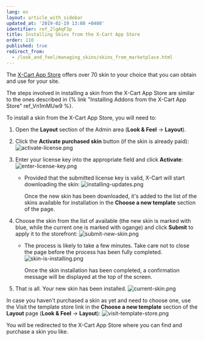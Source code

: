 ```yaml
---
lang: en
layout: article_with_sidebar
updated_at: '2019-02-19 13:08 +0400'
identifier: ref_2lgAqF3p
title: Installing Skins from the X-Cart App Store
order: 110
published: true
redirect_from:
  - /look_and_feel/managing_skins/skins_from_marketplace.html
---
```

The [X-Cart App Store](https://market.x-cart.com/ecommerce-templates/) offers over 70 skin to your choice that you can obtain and use for your site.

The steps involved in installing a skin from the X-Cart App Store are similar to the ones described in {% link "Installing Addons from the X-Cart App Store" ref_Vn1mMUw9 %}. 

To install a skin from the X-Cart App Store, you will need to:

1. Open the **Layout** section of the Admin area (**Look & Feel** -> **Layout**).

2. Click the **Activate purchased skin** button (if the skin is already paid):
   ![activate-license.png]({{site.baseurl}}/attachments/ref_2lgAqF3p/activate-license.png)

3. Enter your license key into the appropriate field and click **Activate**: 
   ![enter-license-key.png]({{site.baseurl}}/attachments/ref_2lgAqF3p/enter-license-key.png)
   
   * Provided that the submitted license key is valid, X-Cart will start downloading the skin:
     ![installing-updates.png]({{site.baseurl}}/attachments/ref_2lgAqF3p/installing-updates.png)
     
     Once the new skin has been downloaded, it's added to the list of the skins available for installation in the **Choose a new template** section of the page.
   
4. Choose the skin from the list of available (the new skin is marked with blue, while the current one is marked with ogange) and click **Submit** to apply it to the storefront:
   ![submit-new-skin.png]({{site.baseurl}}/attachments/ref_2lgAqF3p/submit-new-skin.png)
   
   * The process is likely to take a few minutes. Take care not to close the page before the process has been fully completed.
     ![skin-is-installing.png]({{site.baseurl}}/attachments/ref_2lgAqF3p/skin-is-installing.png)
     
     Once the skin installation has been completed, a confirmation message will be displayed at the top of the screen.

5. That is all. Your new skin has been installed.
   ![current-skin.png]({{site.baseurl}}/attachments/ref_2lgAqF3p/current-skin.png)

In case you haven't purchased a skin as yet and need to choose one, use the Visit the template store link in the **Choose a new template** section of the **Layout** page (**Look & Feel** -> **Layout**):
![visit-template-store.png]({{site.baseurl}}/attachments/ref_2lgAqF3p/visit-template-store.png)

You will be redirected to the X-Cart App Store where you can find and purchase a skin you like.
